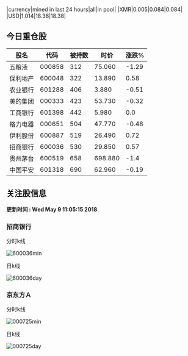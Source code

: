 |currency|mined in last 24 hours|all|in pool|
|XMR|0.005|0.084|0.084|
|USD|1.014|18.38|18.38|

## 今日重仓股 

|股名|代码|被持数|时价|涨跌%|
|---|---|---|---|---|
|五粮液|000858|312|75.060|-1.29|
|保利地产|600048|322|13.890|0.58|
|农业银行|601288|406|3.880|-0.51|
|美的集团|000333|423|53.730|-0.32|
|工商银行|601398|442|5.980|0.0|
|格力电器|000651|504|47.770|-0.48|
|伊利股份|600887|519|26.490|0.72|
|招商银行|600036|530|29.850|0.57|
|贵州茅台|600519|658|698.880|-1.4|
|中国平安|601318|690|62.960|-0.19|

## 关注股信息
**更新时间 : Wed May  9 11:05:15 2018**
### 招商银行 
分时k线

![600036min](http://image.sinajs.cn/newchart/min/n/sh600036.gif)

日k线

![600036day](http://image.sinajs.cn/newchart/daily/n/sh600036.gif)

### 京东方Ａ 
分时k线

![000725min](http://image.sinajs.cn/newchart/min/n/sz000725.gif)

日k线

![000725day](http://image.sinajs.cn/newchart/daily/n/sz000725.gif)
